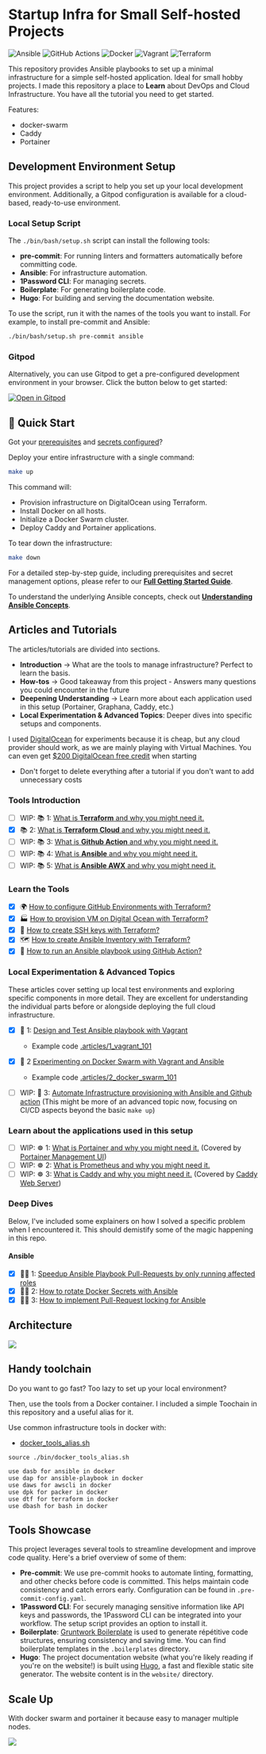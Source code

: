 # Startup Infra for Small Self-hosted Projects

![Ansible](https://img.shields.io/badge/ansible-%231A1918.svg?style=for-the-badge&logo=ansible&logoColor=white) ![GitHub Actions](https://img.shields.io/badge/github%20actions-%232671E5.svg?style=for-the-badge&logo=githubactions&logoColor=white) ![Docker](https://img.shields.io/badge/docker-%230db7ed.svg?style=for-the-badge&logo=docker&logoColor=white) ![Vagrant](https://img.shields.io/badge/vagrant-%231563FF.svg?style=for-the-badge&logo=vagrant&logoColor=white) ![Terraform](https://img.shields.io/badge/terraform-%235835CC.svg?style=for-the-badge&logo=terraform&logoColor=white)

This repository provides Ansible playbooks to set up a minimal infrastructure for a simple self-hosted application. Ideal for small hobby projects. I made this repository a place to **Learn** about DevOps and Cloud Infrastructure. You have all the tutorial you need to get started.

Features:
* docker-swarm
* Caddy
* Portainer

## Development Environment Setup

This project provides a script to help you set up your local development environment. Additionally, a Gitpod configuration is available for a cloud-based, ready-to-use environment.

### Local Setup Script

The `./bin/bash/setup.sh` script can install the following tools:

*   **pre-commit**: For running linters and formatters automatically before committing code.
*   **Ansible**: For infrastructure automation.
*   **1Password CLI**: For managing secrets.
*   **Boilerplate**: For generating boilerplate code.
*   **Hugo**: For building and serving the documentation website.

To use the script, run it with the names of the tools you want to install. For example, to install pre-commit and Ansible:

```bash
./bin/bash/setup.sh pre-commit ansible
```

### Gitpod

Alternatively, you can use Gitpod to get a pre-configured development environment in your browser. Click the button below to get started:

[![Open in Gitpod](https://gitpod.io/button/open-in-gitpod.svg)](https://gitpod.io/from-referrer/)

## 🚀 Quick Start

Got your [prerequisites](./website/content/en/docs/gs1.getting_started.md#prerequisites) and [secrets configured](./website/content/en/docs/gs1.getting_started.md#configuration-secrets-management)?

Deploy your entire infrastructure with a single command:

```bash
make up
```

This command will:
*   Provision infrastructure on DigitalOcean using Terraform.
*   Install Docker on all hosts.
*   Initialize a Docker Swarm cluster.
*   Deploy Caddy and Portainer applications.

To tear down the infrastructure:

```bash
make down
```

For a detailed step-by-step guide, including prerequisites and secret management options, please refer to our **[Full Getting Started Guide](./website/content/en/docs/gs1.getting_started.md)**.

To understand the underlying Ansible concepts, check out **[Understanding Ansible Concepts](./website/content/en/docs/b1.ansible_concepts.md)**.

## Articles and Tutorials

The articles/tutorials are divided into sections. 
* **Introduction** -> What are the tools to manage infrastructure? Perfect to learn the basis.
* **How-tos** -> Good takeaway from this project - Answers many questions you could encounter in the future
* **Deepening Understanding** -> Learn more about each application used in this setup (Portainer, Graphana, Caddy, etc.)
* **Local Experimentation & Advanced Topics**: Deeper dives into specific setups and components.

I used [DigitalOcean](https://digitalocean.pxf.io/q4b2qO) for experiments because it is cheap, but any cloud provider should work, as we are mainly playing with Virtual Machines. You can even get [$200 DigitalOcean free credit](https://digitalocean.pxf.io/q4b2qO) when starting 
* Don't forget to delete everything after a tutorial if you don't want to add unnecessary costs

### Tools Introduction

* [ ] WIP: 📚 1: [What is **Terraform** and why you might need it.]()
* [X] 📚 2: [What is **Terraform Cloud** and why you might need it.](https://faun.pub/what-is-terraform-cloud-and-why-you-might-need-it-c9847fb8f6e6?sk=ee85423512f39030bb287a3f2a6623d3)
* [ ] WIP: 📚 3: [What is **Github Action** and why you might need it.]()
* [ ] WIP: 📚 4: [What is **Ansible** and why you might need it.]()
* [ ] WIP: 📚 5: [What is **Ansible AWX** and why you might need it.]()

### Learn the Tools

* [X] 🌍 [How to configure GitHub Environments with Terraform?](https://faun.pub/how-to-configure-github-environments-with-terraform-d2b76766547b?sk=b50616eed7da268d5a99c459fc9c57d5)
* [x] 🏭 [How to provision VM on Digital Ocean with Terraform?](https://faun.pub/how-to-provision-vms-on-digitalocean-with-terraform-898515a0dbbc?sk=7af174d77b4a7bd81e581378beac9a0d)
* [X] 🔏 [How to create SSH keys with Terraform?](https://faun.pub/how-to-create-ssh-keys-with-terraform-a615dfc631c1?sk=176a8f5c0c0517a01e8fabd5bb7c18fa)
* [x] 🗺️ [How to create Ansible Inventory with Terraform?](https://faun.pub/how-to-create-ansible-inventory-with-terraform-a32fcbe11be6?sk=da18fba15ee996e4c3b92782229654ee)
* [x] 👩 [How to run an Ansible playbook using GitHub Action?](https://faun.pub/how-to-run-an-ansible-playbook-using-github-action-42430dec944?sk=7796e8bd44f6b8c394b80507b8ff3e87)

### Local Experimentation & Advanced Topics

These articles cover setting up local test environments and exploring specific components in more detail. They are excellent for understanding the individual parts before or alongside deploying the full cloud infrastructure.

* [X] 🧰 1: [Design and Test Ansible playbook with Vagrant](https://faun.pub/a-disposable-local-test-environment-is-essential-for-devops-sysadmin-af97fa8f3db0?sk=f2f0e3a6b4fe4215cec13019887b6302)
   * Example code [.articles/1_vagrant_101](.articles/1_vagrant_101)   
* [X] 🧰 2 [Experimenting on Docker Swarm with Vagrant and Ansible](https://faun.pub/experimenting-on-docker-swarm-with-vagrant-and-ansible-bcc2c79ba7c4?sk=1eac227cf3c9ec5dc5abbf06f38e92c3)
   * Example code [.articles/2_docker_swarm_101](.articles/2_docker_swarm_101)
* [ ] WIP: 🧰 3: [Automate Infrastructure provisioning with Ansible and Github action]() (This might be more of an advanced topic now, focusing on CI/CD aspects beyond the basic `make up`)


### Learn about the applications used in this setup

* [ ] WIP: ☸️ 1: [What is Portainer and why you might need it.]() (Covered by [Portainer Management UI](./website/content/en/docs/a2.portainer.md))
* [ ] WIP: ☸️ 2: [What is Prometheus and why you might need it.]()
* [ ] WIP: ☸️ 3: [What is Caddy and why you might need it.]() (Covered by [Caddy Web Server](./website/content/en/docs/a1.caddy.md))

### Deep Dives

Below, I've included some explainers on how I solved a specific problem when I encountered it. This should demistify some of the magic happening in this repo.

#### Ansible

* [x] 🏃‍♂️ 1: [Speedup Ansible Playbook Pull-Requests by only running affected roles](https://medium.com/itnext/speedup-ansible-playbook-merge-request-by-only-running-affected-roles-42d9ca3f6433?sk=382b8de777e41deb20f7fefe430b2f26)
* [x] 🏃‍♂️ 2: [How to rotate Docker Secrets with Ansible](https://medium.com/itnext/rotating-docker-swarm-secrets-with-ansible-cbaddfdd8ee9?sk=886dae52f1570c251a6a664d5ee2c5fe)
* [x] 🏃‍♂️ 3: [How to implement Pull-Request locking for Ansible](https://medium.com/itnext/safe-infrastructure-as-code-github-actions-workflow-with-a-pr-lock-27bef636f852?sk=a6615ca085348aa2543a68f9c7a41077)

## Architecture

![](./diagrams/startup_infra_for_small_self_hosted_project.png)

## Handy toolchain

Do you want to go fast? Too lazy to set up your local environment?

Then, use the tools from a Docker container. I included a simple Toochain in this repository and a useful alias for it.

Use common infrastructure tools in docker with:
* [docker_tools_alias.sh](bin/bash/docker_tools_alias.sh)

```
source ./bin/docker_tools_alias.sh
```

```
use dasb for ansible in docker
use dap for ansible-playbook in docker
use daws for awscli in docker
use dpk for packer in docker
use dtf for terraform in docker
use dbash for bash in docker
```

## Tools Showcase

This project leverages several tools to streamline development and improve code quality. Here's a brief overview of some of them:

*   **Pre-commit**: We use pre-commit hooks to automate linting, formatting, and other checks before code is committed. This helps maintain code consistency and catch errors early. Configuration can be found in `.pre-commit-config.yaml`.
*   **1Password CLI**: For securely managing sensitive information like API keys and passwords, the 1Password CLI can be integrated into your workflow. The setup script provides an option to install it.
*   **Boilerplate**: [Gruntwork Boilerplate](https://github.com/gruntwork-io/boilerplate) is used to generate répétitive code structures, ensuring consistency and saving time. You can find boilerplate templates in the `.boilerplates` directory.
*   **Hugo**: The project documentation website (what you're likely reading if you're on the website!) is built using [Hugo](https://gohugo.io/), a fast and flexible static site generator. The website content is in the `website/` directory.

## Scale Up

With docker swarm and portainer it because easy to manager multiple nodes.

![](./diagrams/scaled_up_infra_for_small_self_hosted_project.png)
